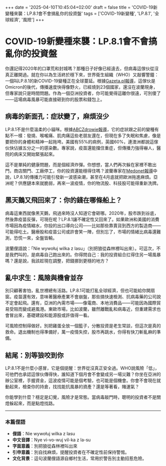 +++
date = '2025-04-10T10:45:04+02:00'
draft = false
title = 'COVID-19新變種來襲：LP.8.1會不會搞亂你的投資盤'
tags = ['COVID-19新變種', 'LP.8.1', '全球經濟', '風險']
+++

# COVID-19新變種來襲：LP.8.1會不會搞亂你的投資盤

你還記得2020年的口罩荒和封城嗎？那種日子好像已經遠去，但病毒這傢伙從沒真正離開過。就在你以為生活終於穩下來，世界衛生組織（WHO）又敲響警鐘：一個叫LP.8.1的新COVID-19變種正在全球蔓延。根據[Gazeta.pl報導](https://wiadomosci.gazeta.pl/wiadomosci/7,114881,31837714,nowy-wariant-covid-19-moze-pojawic-sie-w-polsce-who-ostrzega.html)，這傢伙是Omicron的後代，傳播速度快得像野火，已經燒到23個國家，還沒在波蘭現身，但專家說只是時間問題。作為一個亞洲投資者，你可能覺得這離你很遠，可別傻了——這場病毒風暴可能直接砸到你的股票和錢包上。

## 病毒的新面孔：症狀變了，麻煩沒少

LP.8.1不是什麼溫柔的小貓咪。根據[ABCZdrowie報導](https://portal.abczdrowie.pl/nowy-covid-opanowuje-swiat-takie-objawy-teraz-dominuja/7144220790139840a)，它的症狀跟之前的變種有點不一樣：發燒、喉嚨痛、肌肉痛這些老朋友還在，但現在多了失眠和焦慮，像是要把你的身體和精神一起拖垮。美國有55%的病例，英國60%，連澳洲都說這傢伙快佔據五分之一的感染數。專家說，疫苗還能擋住重症，但傳播力強得嚇人，醫院的病床又開始緊張起來。

這不是單純的健康問題，而是個經濟炸彈。你想想，當人們再次躲在家裡不敢出門，商店關門、工廠停工，你的投資還能穩得住嗎？波蘭專家在[Medonet報導](https://www.medonet.pl/koronawirus,covid-19-wraca--nowy-wariant-jest-pochodna-wyjtkowo-zjadliwego-omikronu,artykul,64626709.html)中說，LP.8.1的傳播力可能引發新一波感染潮，甚至在4月底就把歐洲拖進麻煩。亞洲呢？供應鏈本來就脆弱，再來一波疫情，你的物流股、科技股可能得重新洗牌。

## 黑天鵝又飛回來了：你的錢在哪條船上？

病毒這東西就像黑天鵝，飛過來時沒人知道它會砸哪。2020年，股市跌到谷底，然後靠疫苗反彈，可現在呢？LP.8.1讓不確定性又回來了。如果歐洲和美國的消費市場因為疫情縮水，你投的出口導向公司——比如那些靠賣貨到西方的製造商——可能得吃土。醫療股和疫苗公司或許會笑一陣，但別忘了，市場的情緒比病毒還難測，恐慌一來，全盤皆輸。

波蘭俚語說：「Nie wywołuj wilka z lasu」（別把狼從森林裡叫出來）。可這次，不是我們叫的，是病毒自己跑出來的。你得問自己：我的投資組合扛得住另一場風暴嗎？還是說，我該趁現在調整，把錢挪到更穩的地方？

## 亂中求生：風險與機會並存

別只顧著害怕，亂世裡總有活路。LP.8.1可能打亂全球經濟，但也可能給你開扇窗。疫苗還有效，意味著醫療產業不會崩盤，那些搞快速檢測、抗病毒藥的公司說不定會起飛。還有，亞洲的內需市場——像電商、本地消費品——可能因為國際貿易受阻而變成避風港。東歐市場，比如波蘭，雖然離戰亂和病毒近，但重建需求也會冒出來，基礎建設和能源股或許值得一看。

可風險控制得做好。別把雞蛋全放一個籃子，分散投資是老生常談，但這次是真的救命。退出機制也得準備好，萬一疫情失控，股市再跳水，你得有快刀斬亂麻的準備。

## 結尾：別等狼咬到你

LP.8.1不是什麼小感冒，它是個提醒：世界從沒真正安全過。WHO說風險「低」，可他們也承認這傢伙傳得快，誰知道下個月會不會變成另一場災難？你坐在亞洲的辦公室裡，手握資金，這波疫情可能是個考驗，也可能是個機會。你會不會現在就動起來，檢查你的持倉，找找能抗風暴的資產？還是等著看，賭運氣？

你能學到什麼？穩定是幻覺，風險才是常態。當病毒敲門時，聰明的投資者不是關燈躲起來，而是點燈找路。

---

### 本篇俚語
- **俚語**：Nie wywołuj wilka z lasu  
- **中文音譯**：Nye vi-vo-wuj vil-ka z la-su  
- **字面意義**：別把狼從森林裡叫出來  
- **引申意義**：別自找麻煩，提醒投資者在不確定性前保持警惕。  
- **文化背景**：這句波蘭俚語源自鄉村生活，常用於警告別主動招惹危險。

```
